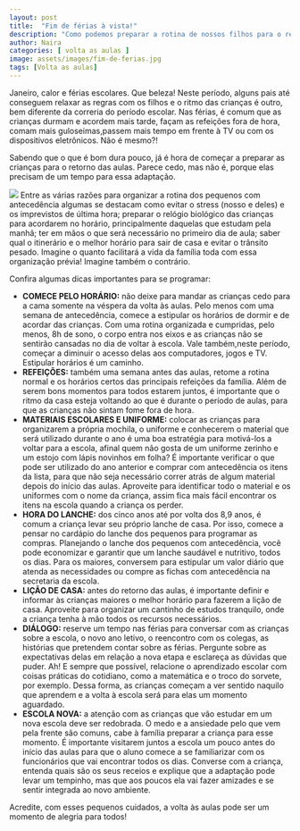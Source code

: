 ```yaml
---
layout: post
title:  "Fim de férias à vista!"
description: "Como podemos preparar a rotina de nossos filhos para o retorno às aulas?"
author: Naira
categories: [ volta as aulas ]
image: assets/images/fim-de-ferias.jpg
tags: [Volta as aulas]
---
```


Janeiro, calor e férias escolares. Que beleza! Neste período, alguns pais até conseguem relaxar as regras com os filhos e o ritmo das crianças é outro, bem diferente da correria do período escolar. Nas férias, é comum que as crianças durmam e acordem mais tarde, façam as refeições fora de hora, comam mais guloseimas,passem mais tempo em frente à TV ou com os dispositivos eletrônicos.  Não é mesmo?!

Sabendo que o que é bom dura pouco, já é hora de começar a preparar as crianças para o retorno das aulas. Parece cedo, mas não é, porque elas precisam de um tempo para essa adaptação.

<a href="https://aprender.digital/"><img class="thumb" src="https://d5a10.editora.digital/assets/images/o-nome-da-gente.gif" align="rigth"></a>
Entre as várias razões para organizar a rotina dos pequenos com antecedência algumas se destacam como evitar o stress (nosso e deles) e os imprevistos de última hora; preparar o relógio biológico das crianças para acordarem no horário, principalmente daquelas que estudam pela manhã; ter em mãos o que será necessário no primeiro dia de aula; saber qual o itinerário e o melhor horário para sair de casa e evitar o trânsito pesado. Imagine o quanto facilitará a vida da família toda com essa organização prévia! Imagine também o contrário.  

Confira algumas dicas importantes para se programar:
  * **COMECE PELO HORÁRIO:** não deixe para mandar as crianças cedo para a cama somente na véspera da volta às aulas. Pelo menos com uma semana de antecedência, comece a estipular os horários de dormir e de acordar das crianças. Com uma rotina organizada e cumpridas, pelo menos, 8h de sono, o corpo entra nos eixos e as crianças não se sentirão cansadas no dia de voltar à escola. Vale também,neste período, começar a diminuir o acesso delas aos computadores, jogos e TV. Estipular horários é um caminho.
  * **REFEIÇÕES:** também uma semana antes das aulas, retome a rotina normal e os horários certos das principais refeições da família. Além de serem bons momentos para todos estarem juntos, é importante que o ritmo da casa esteja voltando ao que é durante o período de aulas, para que as crianças não sintam fome fora de hora.
  * **MATERIAIS ESCOLARES E UNIFORME:** colocar as crianças para organizarem a própria mochila, o uniforme e conhecerem o material que será utilizado durante o ano é uma boa estratégia para motivá-los a voltar para a escola, afinal quem não gosta de um uniforme zerinho e um estojo com lápis novinhos em folha? É importante verificar o que pode ser utilizado do ano anterior e comprar com antecedência os itens da lista, para que não seja necessário correr atrás de algum material depois do início das aulas. Aproveite para identificar todo o material e os uniformes com o nome da criança, assim fica mais fácil encontrar os itens na escola quando a criança os perder.
  * **HORA DO LANCHE:** dos cinco anos até por volta dos 8,9 anos, é comum a criança levar seu próprio lanche de casa. Por isso, comece a pensar no cardápio do lanche dos pequenos para programar as compras. Planejando o lanche dos pequenos com antecedência, você pode economizar e garantir que um lanche saudável e nutritivo, todos os dias. Para os maiores, conversem para estipular um valor diário que atenda as necessidades ou compre as fichas com antecedência na secretaria da escola. 
  * **LIÇÃO DE CASA:** antes do retorno das aulas, é importante definir e informar às crianças maiores o melhor horário para fazerem a lição de casa. Aproveite para organizar um cantinho de estudos tranquilo, onde a criança tenha à mão todos os recursos necessários. 
  * **DIÁLOGO:** reserve um tempo nas férias para conversar com as crianças sobre a escola, o novo ano letivo, o reencontro com os colegas, as histórias que pretendem contar sobre as férias. Pergunte sobre as expectativas delas em relação a nova etapa e esclareça as dúvidas que puder. Ah!  E sempre que possível,  relacione o aprendizado escolar com coisas práticas do cotidiano, como a matemática e o troco do sorvete, por exemplo. Dessa forma, as crianças começam a ver sentido naquilo que aprendem e a volta à escola será para elas um momento aguardado.
  * **ESCOLA NOVA:** a atenção com as crianças que vão estudar em um nova escola deve ser redobrada.  O medo e a ansiedade pelo que vem pela frente são comuns, cabe à família preparar a criança  para esse momento. É importante visitarem juntos a escola um pouco antes do início das aulas para que o aluno comece a se familiarizar com os funcionários que vai encontrar todos os dias. Converse com a criança, entenda quais são os seus receios e explique que a adaptação pode levar um tempinho, mas que aos poucos ela vai fazer amizades e se sentir integrada ao novo ambiente.

Acredite, com esses pequenos cuidados, a volta às aulas pode ser um momento de alegria para todos! 